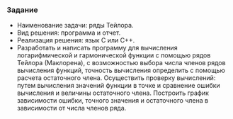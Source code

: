 ### Задание ###

* Наименование задачи: ряды Тейлора.
* Вид решения: программа и отчет.
* Реализация решения: язык C или C++.
* Разработать и написать программу для вычисления логарифмической и гармонической функции с помощью рядов Тейлора (Маклорена), с возможностью выбора числа членов рядов вычисления функций, точность вычисления определить с помощью расчета остаточного члена. Осуществить проверку вычислений: путем вычисления значений функции в точке и сравнение ошибки вычисления и величины остаточного члена. Построить график зависимости ошибки, точного значения и остаточного члена в зависимости от числа членов ряда.
